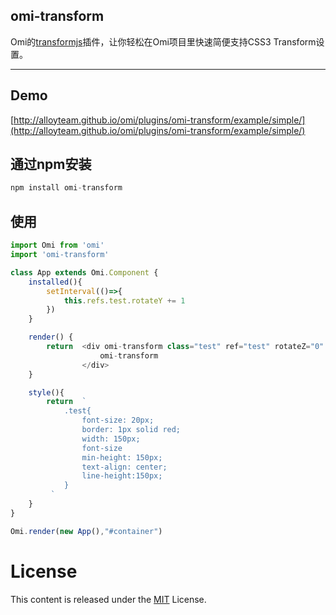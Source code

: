 ﻿## omi-transform 

Omi的[transformjs](http://alloyteam.github.io/AlloyTouch/transformjs/)插件，让你轻松在Omi项目里快速简便支持CSS3 Transform设置。

---

## Demo

[http://alloyteam.github.io/omi/plugins/omi-transform/example/simple/](http://alloyteam.github.io/omi/plugins/omi-transform/example/simple/)

## 通过npm安装 

``` js
npm install omi-transform
```

## 使用

```js
import Omi from 'omi'
import 'omi-transform'

class App extends Omi.Component {
    installed(){
        setInterval(()=>{
            this.refs.test.rotateY += 1
        })
    }

    render() {
        return  <div omi-transform class="test" ref="test" rotateZ="0" translateX="100" perspective="400" >
                    omi-transform
                </div>
    }

    style(){
        return  `
            .test{
                font-size: 20px;
                border: 1px solid red;
                width: 150px;
                font-size
                min-height: 150px;
                text-align: center;
                line-height:150px;
            }
         `
    }
}

Omi.render(new App(),"#container")
```

# License
This content is released under the [MIT](http://opensource.org/licenses/MIT) License.
